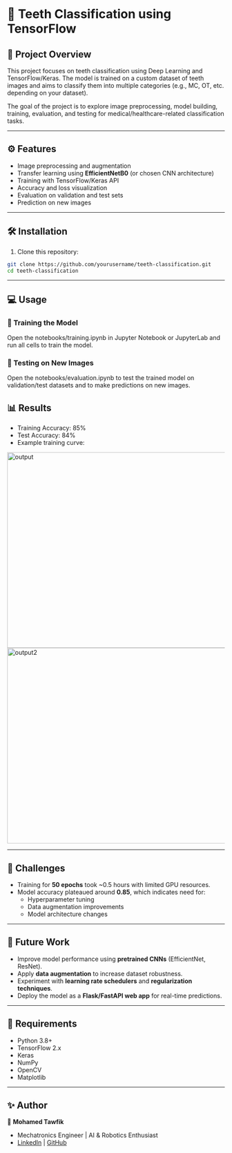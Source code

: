 # 🦷 Teeth Classification using TensorFlow  

## 📌 Project Overview  
This project focuses on teeth classification using Deep Learning and TensorFlow/Keras. The model is trained on a custom dataset of teeth images and aims to classify them into multiple categories (e.g., MC, OT, etc. depending on your dataset).

The goal of the project is to explore image preprocessing, model building, training, evaluation, and testing for medical/healthcare-related classification tasks. 

---

## ⚙️ Features  
- Image preprocessing and augmentation  
- Transfer learning using **EfficientNetB0** (or chosen CNN architecture)  
- Training with TensorFlow/Keras API  
- Accuracy and loss visualization  
- Evaluation on validation and test sets  
- Prediction on new images  


---

## 🛠️ Installation  

1. Clone this repository:  
```bash
git clone https://github.com/yourusername/teeth-classification.git
cd teeth-classification
```

---

## 💻 Usage  

### 🔹 Training the Model  

Open the notebooks/training.ipynb in Jupyter Notebook or JupyterLab and run all cells to train the model.

### 🔹 Testing on New Images  

Open the notebooks/evaluation.ipynb to test the trained model on validation/test datasets and to make predictions on new images.


## 📊 Results  
- Training Accuracy: 85%
- Test Accuracy: 84%  
- Example training curve:  
<img width="567" height="453" alt="output" src="https://github.com/user-attachments/assets/31bba70b-c220-402e-a042-12e8131ef4a8" />

<img width="567" height="453" alt="output2" src="https://github.com/user-attachments/assets/3ba34a8d-c2ed-48f4-826a-79beeb71b262" />

---

## 🧩 Challenges  
- Training for **50 epochs** took ~0.5 hours with limited GPU resources.  
- Model accuracy plateaued around **0.85**, which indicates need for:  
  - Hyperparameter tuning  
  - Data augmentation improvements  
  - Model architecture changes  

---

## 🚀 Future Work  
- Improve model performance using **pretrained CNNs** (EfficientNet, ResNet).  
- Apply **data augmentation** to increase dataset robustness.  
- Experiment with **learning rate schedulers** and **regularization techniques**.  
- Deploy the model as a **Flask/FastAPI web app** for real-time predictions.  

---

## 📜 Requirements  
- Python 3.8+  
- TensorFlow 2.x  
- Keras  
- NumPy  
- OpenCV  
- Matplotlib  

---

## ✨ Author  
👤 **Mohamed Tawfik**  
- Mechatronics Engineer | AI & Robotics Enthusiast  
- [LinkedIn]([https://www.linkedin.com](https://www.linkedin.com/in/mohamed-tawfik11/)) | [GitHub]([https://github.com](https://github.com/MoTawfik11))  

